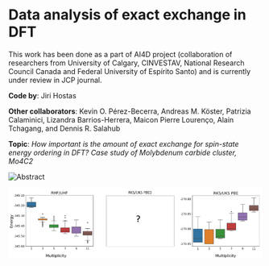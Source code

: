 # Data analysis of exact exchange in DFT
This work has been done as a part of AI4D project (collaboration of researchers from University of Calgary, CINVESTAV, National Research Council Canada and Federal University of Espírito Santo) and is currently under review in JCP journal.

**Code by**: Jiri Hostas

**Other collaborators**: Kevin O. Pérez-Becerra, Andreas M. Köster, Patrizia Calaminici, Lizandra Barrios-Herrera, Maicon Pierre Lourenço, Alain Tchagang, and Dennis R. Salahub

**Topic**: _How important is the amount of exact exchange for spin-state energy ordering in DFT?
Case study of Molybdenum carbide cluster, Mo4C2_

![Abstract](https://github.com/jiri-hostas/EDA-and-ML-for-Perovskites/blob/master/Graphics/Abstract.jpg)


![Abstract](https://github.com/jiri-hostas/Data-analysis-of-exact-exchange/blob/master/Graphics/Abstract.jpg)

